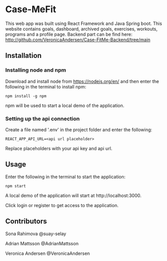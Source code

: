 # Case-MeFit
This web app was built using React Framework and Java Spring boot. This website contains goals, dashboard, archived goals, exercises, workouts, programs and a profile page. Backend part can be find here: http://github.com/VeronicaAndersen/Case-FitMe-Backend/tree/main 

## Installation

### Installing node and npm
Download and install node from https://nodejs.org/en/ and then enter the following in the terminal to install npm:
```
npm install -g npm
```
npm will be used to start a local demo of the application.
### Setting up the api connection
Create a file named '.env' in the project folder and enter the following:
```
REACT_APP_API_URL=<api url placeholder>
```
Replace placeholders with your api key and api url. 

## Usage
Enter the following in the terminal to start the application:
```
npm start
```
A local demo of the application will start at http://localhost:3000.

Click login or register to get access to the application. 

## Contributors

Sona Rahimova @suay-selay

Adrian Mattsson @AdrianMattsson

Veronica Andersen @VeronicaAndersen
